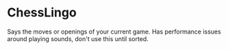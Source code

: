 # ChessLingo

Says the moves or openings of your current game.
Has performance issues around playing sounds, don't use this until sorted.
